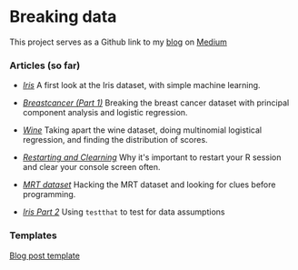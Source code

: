 Breaking data
================

This project serves as a Github link to my [blog](https://medium.com/@jgendrinal) on [Medium](https://medium.com/)

### Articles (so far)

-   *[Iris](iris/iris_post.md)*
    A first look at the Iris dataset, with simple machine learning.

-   *[Breastcancer (Part 1)](breastcancer/breastcancer_post1.md)*
    Breaking the breast cancer dataset with principal component analysis and logistic regression.

-   *[Wine](wine/wine_post.md)*
    Taking apart the wine dataset, doing multinomial logistical regression, and finding the distribution of scores.

-   *[Restarting and Clearning](environment/restart_and_clear.md)*
    Why it's important to restart your R session and clear your console screen often.

-   *[MRT dataset](mrt/mrt_post.md)*
    Hacking the MRT dataset and looking for clues before programming.

-   *[Iris Part 2](iris/iris_post2.md)*
    Using `testthat` to test for data assumptions

### Templates

[Blog post template](blogfrancis/inst/rmarkdown/templates/blog_template/skeleton/skeleton.Rmd)

